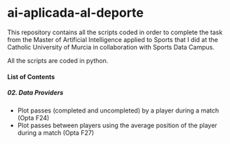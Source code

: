# ai-aplicada-al-deporte

This repository contains all the scripts coded in order to complete the task from the Master of Artificial Intelligence applied to Sports 
that I did at the Catholic University of Murcia in collaboration with Sports Data Campus.

All the scripts are coded in python.

#### List of Contents

##### 02. Data Providers

- Plot passes (completed and uncompleted) by a player during a match (Opta F24)
- Plot passes between players using the average position of the player during a match (Opta F27)